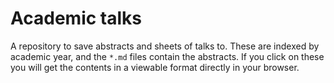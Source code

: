 # Academic talks
A repository to save abstracts and sheets of talks to. These are indexed by academic year, and the `*.md` files contain the abstracts. If you click on these you will get the contents in a viewable format directly in your browser.
